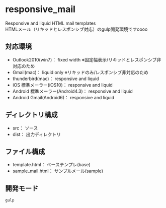 # responsive_mail
Responsive and liquid HTML mail templates  
HTMLメール（リキッドとレスポンシブ対応）のgulp開発環境ですoooo

## 対応環境
- Outlook2010(win7)： fixed width ※固定幅表示/リキッドとレスポンシブ非対応のため
- Gmail(mac)： liquid only ※リキッドのみ/レスポンシブ非対応のため
- thunderbird(mac)： responsive and liquid
- iOS 標準メーラー(iOS10)： responsive and liquid
- Android 標準メーラー(Android4.3)： responsive and liquid
- Android Gmail(Android6)： responsive and liquid

## ディレクトリ構成
- src： ソース
- dist： 出力ディレクトリ

## ファイル構成
- template.html： ベーステンプレ(base)
- sample_mail.html： サンプルメール(sample)

## 開発モード
```shell
gulp
```
